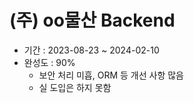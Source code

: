 # (주) oo물산 Backend
- 기간 : 2023-08-23 ~ 2024-02-10
- 완성도 : 90%
  - 보안 처리 미흡, ORM 등 개선 사항 많음
  - 실 도입은 하지 못함
